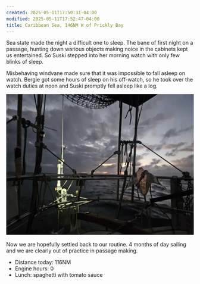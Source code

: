```yaml
---
created: 2025-05-11T17:50:31-04:00
modified: 2025-05-11T17:52:47-04:00
title: Caribbean Sea, 146NM W of Prickly Bay
---
```


Sea state made the night a  difficult one to sleep. The bane of first night on a passage, hunting down warious objects making noice in the cabinets kept us entertained. So Suski stepped into her morning watch with only few blinks of sleep. 

Misbehaving windvane made sure that it was impossible to fall asleep on watch. Bergie got some hours of sleep on his off-watch, so he took over the watch duties at noon and Suski promptly fell asleep like a log. 

![Image](../2025/5f15e730b60dd50596fedb59e5e6a837.jpg) 

Now we are hopefully settled back to our routine. 4 months of day sailing and we are clearly out of practice in passage making.

* Distance today: 116NM
* Engine hours: 0
* Lunch: spaghetti with tomato sauce
